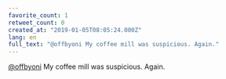 ```yaml
---
favorite_count: 1
retweet_count: 0
created_at: "2019-01-05T08:05:24.000Z"
lang: en
full_text: "@offbyoni My coffee mill was suspicious. Again."
---
```


[@offbyoni](https://twitter.com/offbyoni) My coffee mill was suspicious. Again.
